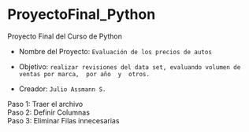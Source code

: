 # ProyectoFinal_Python
Proyecto Final del Curso de Python

-   Nombre del Proyecto: `Evaluación de los precios de autos`

-   Objetivo:  `realizar revisiones del data set, evaluando volumen de ventas por marca,  por año  y  otros.`

-   Creador: `Julio Assmann S.`

Paso 1: Traer el archivo  
Paso 2: Definir Columnas  
Paso 3: Eliminar Filas innecesarias


